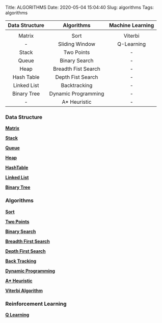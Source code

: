 <!-- #region -->
Title: ALGORITHMS
Date: 2020-05-04 15:04:40
Slug: algorithms
Tags: algorithms


 | Data Structure | Algorithms | Machine Learning |
 | :---: | :---: | :---: |
 | | | |
 | Matrix | Sort | Viterbi |
 | - | Sliding Window | Q-Learning |
 | Stack | Two Points | - |
 | Queue | Binary Search | - |
 | Heap | Breadth Fist Search | - |
 | Hash Table | Depth Fist Search | - |
 | Linked List | Backtracking | - |
 | Binary Tree | Dynamic Programming | - |
 | - | A* Heuristic | - |

### Data Structure

**[Matrix]()**

**[Stack]()**

**[Queue]()**

**[Heap]()**

**[HashTable]()**

**[Linked List](https://www.jerrulsu.com/LinkedList.html)**

**[Binary Tree](https://www.jerrulsu.com/Binary-Tree.html)**

### Algorithms

**[Sort](https://www.jerrulsu.com/Sort.html)**

**[Two Points]()**

**[Binary Search](https://www.jerrulsu.com/Binary-Search.html)**

**[Breadth First Search](https://www.jerrulsu.com/Breadth-First-Search.html)**

**[Depth First Search](https://www.jerrulsu.com/binary-tree-and-divide-conquer.html)**

**[Back Tracking](https://www.jerrulsu.com/BackTracking.html)**

**[Dynamic Programming](https://www.jerrulsu.com/Dynamic-Programming.html)**

**[A* Heuristic](https://www.jerrulsu.com/A_star_algorithm.html)**

**[Viterbi Algorithm](http://www.jerrylsu.net/articles/2021/algorithms-Viterbi-Algorithm.html)**

### Reinforcement Learning

**[Q Learning](https://www.jerrulsu.com/%E3%80%90RL%E3%80%91Q-Learning.html)**

<!-- #endregion -->

```python

```
